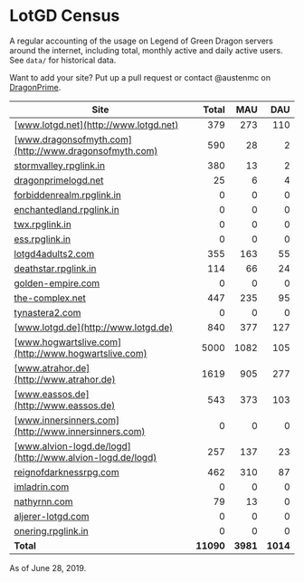 # LotGD Census
A regular accounting of the usage on Legend of Green Dragon servers around the internet, including total, monthly active and daily active users. See `data/` for historical data.

Want to add your site? Put up a pull request or contact @austenmc on [DragonPrime](http://dragonprime.net).


Site | Total | MAU | DAU
--- | ---:| ---:| ---:
[www.lotgd.net](http://www.lotgd.net)|379|273|110
[www.dragonsofmyth.com](http://www.dragonsofmyth.com)|590|28|2
[stormvalley.rpglink.in](http://stormvalley.rpglink.in)|380|13|2
[dragonprimelogd.net](http://dragonprimelogd.net)|25|6|4
[forbiddenrealm.rpglink.in](http://forbiddenrealm.rpglink.in)|0|0|0
[enchantedland.rpglink.in](http://enchantedland.rpglink.in)|0|0|0
[twx.rpglink.in](http://twx.rpglink.in)|0|0|0
[ess.rpglink.in](http://ess.rpglink.in)|0|0|0
[lotgd4adults2.com](http://lotgd4adults2.com)|355|163|55
[deathstar.rpglink.in](http://deathstar.rpglink.in)|114|66|24
[golden-empire.com](http://golden-empire.com)|0|0|0
[the-complex.net](http://the-complex.net)|447|235|95
[tynastera2.com](http://tynastera2.com)|0|0|0
[www.lotgd.de](http://www.lotgd.de)|840|377|127
[www.hogwartslive.com](http://www.hogwartslive.com)|5000|1082|105
[www.atrahor.de](http://www.atrahor.de)|1619|905|277
[www.eassos.de](http://www.eassos.de)|543|373|103
[www.innersinners.com](http://www.innersinners.com)|0|0|0
[www.alvion-logd.de/logd](http://www.alvion-logd.de/logd)|257|137|23
[reignofdarknessrpg.com](http://reignofdarknessrpg.com)|462|310|87
[imladrin.com](http://imladrin.com)|0|0|0
[nathyrnn.com](http://nathyrnn.com)|79|13|0
[aljerer-lotgd.com](http://aljerer-lotgd.com)|0|0|0
[onering.rpglink.in](http://onering.rpglink.in)|0|0|0
**Total**|**11090**|**3981**|**1014**

As of June 28, 2019.
